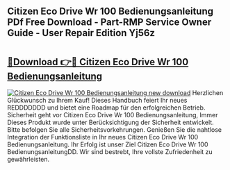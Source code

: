 ## Citizen Eco Drive Wr 100 Bedienungsanleitung PDf Free Download - Part-RMP Service Owner Guide - User Repair Edition Yj56z

# <h2><a href="http://df61u8b.blite.top/?on=Citizen+Eco+Drive+Wr+100+Bedienungsanleitung">🔗Download 👉🔴 Citizen Eco Drive Wr 100 Bedienungsanleitung</a></h2>

[![Citizen Eco Drive Wr 100 Bedienungsanleitung new download](https://i.imgur.com/lujVjoI.png)](http://df61u8b.blite.top/?on=Citizen+Eco+Drive+Wr+100+Bedienungsanleitung)
Herzlichen Glückwunsch zu Ihrem Kauf! Dieses Handbuch feiert Ihr neues REDDDDDDD und bietet eine Roadmap für den erfolgreichen Betrieb. Sicherheit geht vor Citizen Eco Drive Wr 100 Bedienungsanleitung, Immer Dieses Produkt wurde unter Berücksichtigung der Sicherheit entwickelt. Bitte befolgen Sie alle Sicherheitsvorkehrungen. Genießen Sie die nahtlose Integration der Funktionsliste in Ihr neues Citizen Eco Drive Wr 100 Bedienungsanleitung. Ihr Erfolg ist unser Ziel Citizen Eco Drive Wr 100 BedienungsanleitungDD. Wir sind bestrebt, Ihre vollste Zufriedenheit zu gewährleisten.
